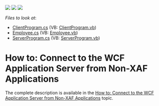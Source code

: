 <!-- default badges list -->
![](https://img.shields.io/endpoint?url=https://codecentral.devexpress.com/api/v1/VersionRange/128588387/17.2.3%2B)
[![](https://img.shields.io/badge/Open_in_DevExpress_Support_Center-FF7200?style=flat-square&logo=DevExpress&logoColor=white)](https://supportcenter.devexpress.com/ticket/details/E4690)
[![](https://img.shields.io/badge/📖_How_to_use_DevExpress_Examples-e9f6fc?style=flat-square)](https://docs.devexpress.com/GeneralInformation/403183)
<!-- default badges end -->
<!-- default file list -->
*Files to look at*:

* [ClientProgram.cs](./CS/ConsoleClient/ClientProgram.cs) (VB: [ClientProgram.vb](./VB/ConsoleClient/ClientProgram.vb))
* [Employee.cs](./CS/PersistentClassesLibrary/Employee.cs) (VB: [Employee.vb](./VB/PersistentClassesLibrary/Employee.vb))
* [ServerProgram.cs](./CS/SecuredDataServer/ServerProgram.cs) (VB: [ServerProgram.vb](./VB/SecuredDataServer/ServerProgram.vb))
<!-- default file list end -->
# How to: Connect to the WCF Application Server from Non-XAF Applications


<p>The complete description is available in the <a href="http://documentation.devexpress.com/#Xaf/CustomDocument3559"><u>How to: Connect to the WCF Application Server from Non-XAF Applications</u></a> topic.</p>

<br/>


